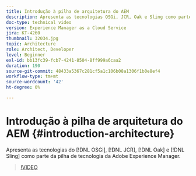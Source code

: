 ```yaml
---
title: Introdução à pilha de arquitetura do AEM
description: Apresenta as tecnologias OSGi, JCR, Oak e Sling como parte do conjunto de tecnologias da Adobe Experience Manager.
doc-type: technical video
version: Experience Manager as a Cloud Service
jira: KT-4260
thumbnail: 32034.jpg
topic: Architecture
role: Architect, Developer
level: Beginner
exl-id: bb13fc39-fcb7-4241-8504-8ff999a6caa2
duration: 190
source-git-commit: 48433a5367c281cf5a1c106b08a1306f1b0e8ef4
workflow-type: tm+mt
source-wordcount: '42'
ht-degree: 0%

---
```


# Introdução à pilha de arquitetura do AEM {#introduction-architecture}

Apresenta as tecnologias do [!DNL OSGi], [!DNL JCR], [!DNL Oak] e [!DNL Sling] como parte da pilha de tecnologia da Adobe Experience Manager.

>[!VIDEO](https://video.tv.adobe.com/v/37065?quality=12&learn=on&captions=por_br)

